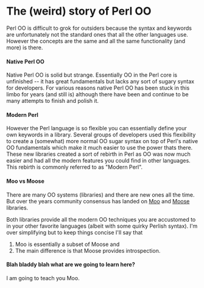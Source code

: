 # The (weird) story of Perl OO

Perl OO is difficult to grok for outsiders because the syntax and keywords are
unfortunately not the standard ones that all the other languages use.  However
the concepts are the same and all the same functionality (and more) is there.

#### Native Perl OO
Native Perl OO is solid but strange.  Essentially OO in the Perl core is
unfinished -- it has great fundamentals but lacks any sort of sugary syntax for
developers.  For various reasons native Perl OO has been stuck in this limbo
for years (and still is) although there have been and continue to be many
attempts to finish and polish it.

#### Modern Perl
However the Perl language is so flexible you can essentially define your
own keywords in a library.  Several groups of developers used this
flexibility to create a (somewhat) more normal OO sugar syntax on top of Perl's
native OO fundamentals which make it much easier to use the power thats there.  
These new libraries created a sort of rebirth in Perl as OO was now much
easier and had all the modern features you could find in other languages.  This
rebirth is commonly referred to as "Modern Perl".

#### Moo vs Moose
There are many OO systems (libraries) and there are new ones all the time.  But
over the years community consensus has landed on
[Moo](https://metacpan.org/pod/Moo) and [Moose](https://metacpan.org/pod/Moose)
libraries.  

Both libraries provide all the modern OO techniques you are
accustomed to in your other favorite languages (albeit with some quirky Perlish
syntax).  I'm over simplifying but to keep things concise I'll say that

1. Moo is essentially a subset of Moose and 
2. The main difference is that Moose provides introspection. 

#### Blah bladdy blah what are we going to learn here?
I am going to teach you Moo.

